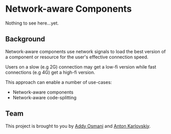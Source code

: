 # Network-aware Components

Nothing to see here...yet.

## Background

Network-aware components use network signals to load the best version of a component or resource for the user's effective connection speed. 

Users on a slow (e.g 2G) connection may get a low-fi version while fast connections (e.g 4G) get a high-fi version.

This approach can enable a number of use-cases:

* Network-aware components
* Network-aware code-splitting

## Team

This project is brought to you by [Addy Osmani](https://github.com/addyosmani) and [Anton Karlovskiy](https://github.com/anton-karlovskiy).